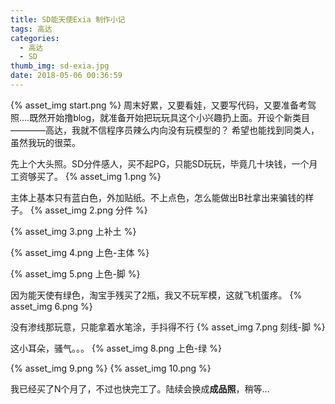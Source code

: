 ```yaml
---
title: SD能天使Exia 制作小记
tags: 高达
categories:
  - 高达
  - SD
thumb_img: sd-exia.jpg
date: 2018-05-06 00:36:59
---
```



{% asset_img start.png %}
周末好累，又要看娃，又要写代码，又要准备考驾照....既然开始撸blog，就准备开始把玩玩具这个小兴趣扔上面。开设个新类目————高达，我就不信程序员辣么内向没有玩模型的？
希望也能找到同类人，虽然我玩的很菜。

先上个大头照。SD分件感人，买不起PG，只能SD玩玩，毕竟几十块钱，一个月工资够买了。
{% asset_img 1.png %}

主体上基本只有蓝白色，外加贴纸。不上点色，怎么能做出B社拿出来骗钱的样子。
{% asset_img 2.png 分件 %}

{% asset_img 3.png 上补土 %}

{% asset_img 4.png 上色-主体 %}

{% asset_img 5.png 上色-脚 %}

因为能天使有绿色，淘宝手残买了2瓶，我又不玩军模，这就飞机蛋疼。
{% asset_img 6.png %}

没有渗线那玩意，只能拿着水笔涂，手抖得不行
{% asset_img 7.png 刻线-脚 %}

这小耳朵，骚气。。。
{% asset_img 8.png 上色-绿 %}

{% asset_img 9.png %}
{% asset_img 10.png %}

我已经买了N个月了，不过也快完工了。陆续会换成**成品照**，稍等...